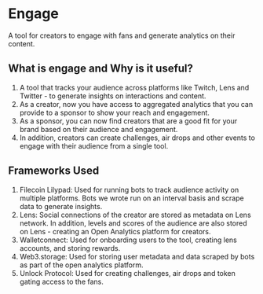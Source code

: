 # Engage

A tool for creators to engage with fans and generate analytics on their content.

## What is engage and Why is it useful?
1. A tool that tracks your audience across platforms like Twitch, Lens and Twitter - to generate insights on interactions and content.
2. As a creator, now you have access to aggregated analytics that you can provide to a sponsor to show your reach and engagement.
3. As a sponsor, you can now find creators that are a good fit for your brand based on their audience and engagement.
4. In addition, creators can create challenges, air drops and other events to engage with their audience from a single tool.

## Frameworks Used
1. Filecoin Lilypad: Used for running bots to track audience activity on multiple platforms. Bots we wrote run on an interval basis and scrape data to generate insights.
2. Lens: Social connections of the creator are stored as metadata on Lens network. In addition, levels and scores of the audience are also stored on Lens - creating an Open Analytics platform for creators.
3. Walletconnect: Used for onboarding users to the tool, creating lens accounts, and storing rewards.
4. Web3.storage: Used for storing user metadata and data scraped by bots as part of the open analytics platform.
5. Unlock Protocol: Used for creating challenges, air drops and token gating access to the fans.
